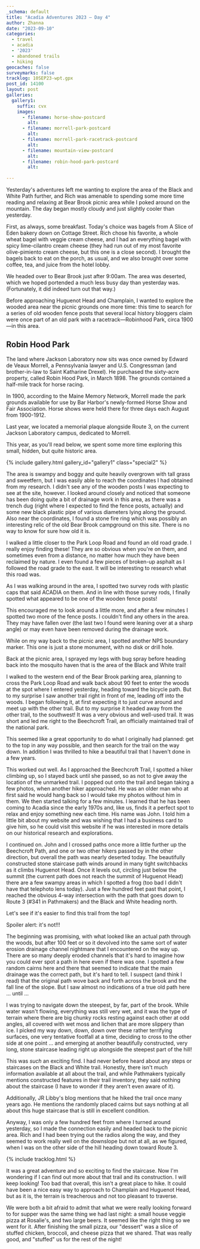 ```yaml
---
_schema: default
title: "Acadia Adventures 2023 – Day 4"
author: Zhanna
date: "2023-09-10"
categories: 
  - travel
  - acadia
  - '2023'
  - abandoned trails
  - hiking
geocaches: false
surveymarks: false
tracklog: 10SEP23-wpt.gpx
post_id: 14100
layout: post
galleries:
  gallery1:
    suffix: cvx
    images:
      - filename: horse-show-postcard
        alt:
      - filename: morrell-park-postcard
        alt:  
      - filename: morrell-park-racetrack-postcard
        alt:
      - filename: mountain-view-postcard
        alt:    
      - filename: robin-hood-park-postcard
        alt:  
    
---
```


Yesterday's adventures left me wanting to explore the area of the Black and White Path further, and Rich was amenable to spending some more time reading and relaxing at Bear Brook picnic area while I poked around on the mountain. The day began mostly cloudy and just slightly cooler than yesterday.

<!-- ## Black and White path - Maybe something about steps/constructed features on trails? -->

First, as always, some breakfast. Today's choice was bagels from A Slice of Eden bakery down on Cottage Street. Rich chose his favorite, a whole wheat bagel with veggie cream cheese, and I had an everything bagel with spicy lime-cilantro cream cheese (they had run out of my most favorite olive-pimiento cream cheese, but this one is a close second). I brought the bagels back to eat on the porch, as usual, and we also brought over some coffee, tea, and juice from the hotel lobby.

We headed over to Bear Brook just after 9:00am. The area was deserted, which we hoped portended a much less busy day than yesterday was. (Fortunately, it did indeed turn out that way.)

Before approaching Huguenot Head and Champlain, I wanted to explore the wooded area near the picnic grounds one more time: this time to search for a series of old wooden fence posts that several local history bloggers claim were once part of an old park with a racetrack—Robinhood Park, circa 1900—in this area. 

<div class="history-aside">

  <h2>Robin Hood Park</h2>

  <p>The land where Jackson Laboratory now sits was once owned by Edward de Veaux Morrell, a Pennsylvania lawyer and U.S. Congressman (and brother-in-law to Saint Katharine Drexel). He purchased the sixty-acre property, called Robin Hood Park, in March 1898. The grounds contained a half-mile track for horse racing.</p>

  <p>In 1900, according to the Maine Memory Network, Morrell made the park grounds available for use by Bar Harbor's newly-formed Horse Show and Fair Association. Horse shows were held there for three days each August from 1900-1912.</p> 

  <p>Last year, we located a memorial plaque alongside Route 3, on the current Jackson Laboratory campus, dedicated to Morrell.</p>

  <p>This year, as you'll read below, we spent some more time exploring this small, hidden, but quite historic area.</p>

  {% include gallery.html gallery_id="gallery1" class="special2" %}

</div>

The area is swampy and boggy and quite heavily overgrown with tall grass and sweetfern, but I was easily able to reach the coordinates I had obtained from my research. I didn't see any of the wooden posts I was expecting to see at the site, however. I looked around closely and noticed that someone has been doing quite a bit of drainage work in this area, as there was a trench dug (right where I expected to find the fence posts, actually) and some new black plastic pipe of various diameters lying along the ground. Also near the coordinates, I found a stone fire ring which was possibly an interesting relic of the old Bear Brook campground on this site. There is no way to know for sure how old it is. 

I walked a little closer to the Park Loop Road and found an old road grade. I really enjoy finding these! They are so obvious when you're on them, and sometimes even from a distance, no matter how much they have been reclaimed by nature. I even found a few pieces of broken-up asphalt as I followed the road grade to the east. It will be interesting to research what this road was.

As I was walking around in the area, I spotted two survey rods with plastic caps that said ACADIA on them. And in line with those survey rods, I finally spotted what appeared to be one of the wooden fence posts! 

This encouraged me to look around a little more, and after a few minutes I spotted two more of the fence posts. I couldn't find any others in the area. They may have fallen over (the last two I found were leaning over at a sharp angle) or may even have been removed during the drainage work.

While on my way back to the picnic area, I spotted another NPS boundary marker. This one is just a stone monument, with no disk or drill hole.

Back at the picnic area, I sprayed my legs with bug spray before heading back into the mosquito haven that is the area of the Black and White trail!

I walked to the western end of the Bear Brook parking area, planning to cross the Park Loop Road and walk back about 90 feet to enter the woods at the spot where I entered yesterday, heading toward the bicycle path. But to my surprise I saw another trail right in front of me, leading off into the woods. I began following it, at first expecting it to just curve around and meet up with the other trail. But to my surprise it headed away from the other trail, to the southwest! It was a very obvious and well-used trail. It was short and led me right to the Beechcroft Trail, an officially maintained trail of the national park.

This seemed like a great opportunity to do what I originally had planned: get to the top in any way possible, and then search for the trail on the way down. In addition I was thrilled to hike a beautiful trail that I haven't done in a few years.

This worked out well. As I approached the Beechcroft Trail, I spotted a hiker climbing up, so I stayed back until she passed, so as not to give away the location of the unmarked trail. I popped out onto the trail and began taking a few photos, when another hiker approached. He was an older man who at first said he would hang back so I would take my photos without him in them. We then started talking for a few minutes. I learned that he has been coming to Acadia since the early 1970s and, like us, finds it a perfect spot to relax and enjoy something new each time. His name was John. I told him a little bit about my website and was wishing that I had a business card to give him, so he could visit this website if he was interested in more details on our historical research and explorations.

I continued on. John and I crossed paths once more a little further up the Beechcroft Path, and one or two other hikers passed by in the other direction, but overall the path was nearly deserted today. The beautifully constructed stone staircase path winds around in many tight switchbacks as it climbs Huguenot Head. Once it levels out, circling just below the summit (the current path does not reach the summit of Huguenot Head) there are a few swampy areas in which I spotted a frog (too bad I didn't have that telephoto lens today). Just a few hundred feet past that point, I reached the obvious 4-way intersection with the path that goes down to Route 3 (#341 in Pathmakers) and the Black and White heading north.

Let's see if it's easier to find this trail from the top!

Spoiler alert: it's not!!!

The beginning was promising, with what looked like an actual path through the woods, but after 100 feet or so it devolved into the same sort of water erosion drainage channel nightmare that I encountered on the way up. There are so many deeply eroded channels that it's hard to imagine how you could ever spot a path in here even if there was one. I spotted a few random cairns here and there that seemed to indicate that the main drainage was the correct path, but it's hard to tell. I suspect (and think I read) that the original path wove back and forth across the brook and the fall line of the slope. But I saw almost no indications of a true old path here ... until ...

I was trying to navigate down the steepest, by far, part of the brook. While water wasn't flowing, everything was still very wet, and it was the type of terrain where there are big chunky rocks resting against each other at odd angles, all covered with wet moss and lichen that are more slippery than ice. I picked my way down, down, down over these rather terrifying surfaces, one very tentative footfall at a time, deciding to cross to the other side at one point ... and emerging at another beautifully constructed, very long, stone staircase leading right up alongside the steepest part of the hill!

This was _such_ an exciting find. I had never before heard about any steps or staircases on the Black and White trail. Honestly, there isn't much information available at all about the trail, and while Pathmakers typically mentions constructed features in their trail inventory, they said nothing about the staircase (I have to wonder if they aren't even aware of it). 

Additionally, JR Libby's blog mentions that he hiked the trail once many years ago. He mentions the randomly placed cairns but says nothing at all about this huge staircase that is still in excellent condition.

Anyway, I was only a few hundred feet from where I turned around yesterday, so I made the connection easily and headed back to the picnic area. Rich and I had been trying out the radios along the way, and they seemed to work really well on the downslope but not at all, as we figured, when I was on the other side of the hill heading down toward Route 3.

{% include tracklog.html %}

It was a great adventure and so exciting to find the staircase. Now I'm wondering if I can find out more about that trail and its construction. I will keep looking! Too bad that overall, this isn't a great place to hike. It could have been a nice easy way to approach to Champlain and Huguenot Head, but as it is, the terrain is treacherous and not too pleasant to traverse.

We were both a bit afraid to admit that what we were really looking forward to for supper was the same thing we had last night: a small house veggie pizza at Rosalie's, and two large beers. It seemed like the right thing so we went for it. After finishing the small pizza, our "dessert" was a slice of stuffed chicken, broccoli, and cheese pizza that we shared. That was really good, and "stuffed" us for the rest of the night!
